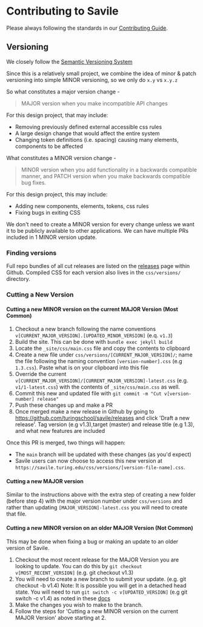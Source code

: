 # Contributing to Savile

Please always following the standards in our [Contributing Guide](https://www.notion.so/turingschool/How-to-Contribute-1b88e17f755c491989e4b2bc84db93c7).

## Versioning

We closely follow the [Semantic Versioning System](https://semver.org/)

Since this is a relatively small project, we combine the idea of minor & patch versioning into simple MINOR versioning, so we only do `x.y` vs `x.y.z`

So what constitutes a major version change -

> MAJOR version when you make incompatible API changes

For this design project, that may include:

- Removing previously defined external accessible css rules
- A large design change that would affect the entire system
- Changing token definitions (i.e. spacing) causing many elements, components to be affected

What constitutes a MINOR version change -

> MINOR version when you add functionality in a backwards compatible manner, and
> PATCH version when you make backwards compatible bug fixes.

For this design project, this may include:

- Adding new components, elements, tokens, css rules
- Fixing bugs in exiting CSS

We don't need to create a MINOR version for every change unless we want it to be publicly available to other applications. We can have multiple PRs included in 1 MINOR version update.

### Finding versions

Full repo bundles of all cut releases are listed on the [releases](https://github.com/turingschool/savile/releases) page within Github. Compiled CSS for each version also lives in the `css/versions/` directory.

### Cutting a New Version

#### Cutting a new MINOR version on the current MAJOR Version (Most Common)
1. Checkout a new branch following the name conventions `v[CURRENT_MAJOR_VERSION].[UPDATED_MINOR_VERSION]` (e.q. `v1.3`)
2. Build the site. This can be done with `bundle exec jekyll build`
3. Locate the `_site/css/main.css` file and copy the contents to clipboard
4. Create a new file under `css/versions/[CURRENT_MAJOR_VERSION]/`; name the file following the naming convention `[version-number].css` (e.g `1.3.css`). Paste what is on your clipboard into this file
5. Override the current `v[CURRENT_MAJOR_VERSION]/[CURRENT_MAJOR_VERSION]-latest.css` (e.g. `v1/1-latest.css`) with the contents of `_site/css/main.css` as well.
6. Commit this new and updated file with `git commit -m "Cut v[version-number] release"`
7. Push these changes up and make a PR
8. Once merged make a new release in Github by going to https://github.com/turingschool/savile/releases and click 'Draft a new release'. Tag version (e.g v1.3),target (master) and release title (e.g 1.3), and what new features are included

Once this PR is merged, two things will happen:
- The `main` branch will be updated with these changes (as you'd expect)
- Savile users can now choose to access this new version at `https://savile.turing.edu/css/versions/[version-file-name].css`.

#### Cutting a new MAJOR version
Similar to the instructions above with the extra step of creating a new folder (before step 4) with the major version number under `css/versions` and rather than updating `[MAJOR_VERSION]-latest.css` you will need to create that file.

#### Cutting a new MINOR version on an older MAJOR Version (Not Common)
This may be done when fixing a bug or making an update to an older version of Savile.

1. Checkout the most recent release for the MAJOR Version you are looking to update. You can do this by `git checkout v[MOST_RECENT_VERSION]` (e.g. git checkout v1.3)
2. You will need to create a new branch to submit your update. (e.g. git checkout -b v1.4) Note: It is possible you will get in a detached head state. You will need to run `git switch -c v[UPDATED_VERSION]` (e.g git switch -c v1.4) as noted in these [docs](https://git-scm.com/book/en/v2/Git-Basics-Tagging)
3. Make the changes you wish to make to the branch.
4. Follow the steps for 'Cutting a new MINOR version on the current MAJOR Version' above starting at 2.
